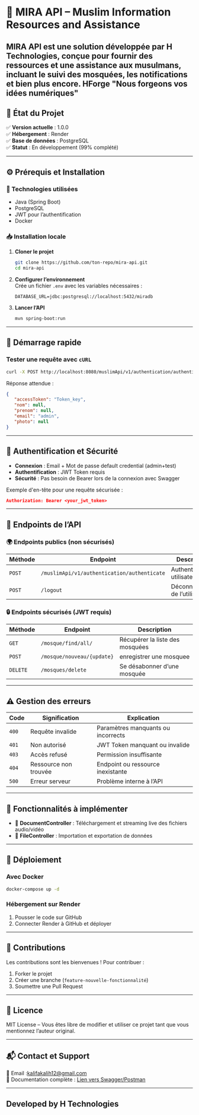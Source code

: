 # 🌙 MIRA API – Muslim Information Resources and Assistance
MIRA API est une solution développée par **H Technologies**, conçue pour fournir des ressources et une assistance aux musulmans, incluant le suivi des mosquées, les notifications et bien plus encore.
HForge	"Nous forgeons vos idées numériques"
---

## 📌 État du Projet
✅ **Version actuelle** : 1.0.0  
✅ **Hébergement** : Render  
✅ **Base de données** : PostgreSQL  
✅ **Statut** : En développement (99% complété)

---

## ⚙️ Prérequis et Installation

### 📌 Technologies utilisées
- Java (Spring Boot)
- PostgreSQL
- JWT pour l’authentification
- Docker

### 📥 Installation locale
1. **Cloner le projet**
   ```bash
   git clone https://github.com/ton-repo/mira-api.git
   cd mira-api
   ```

2. **Configurer l’environnement**  
   Crée un fichier `.env` avec les variables nécessaires :
   ```env
   DATABASE_URL=jdbc:postgresql://localhost:5432/miradb
   
   ```

3. **Lancer l’API**
   ```bash
   mvn spring-boot:run
   ```

---

## 🚀 Démarrage rapide
### Tester une requête avec `cURL`
```bash
curl -X POST http://localhost:8080/muslimApi/v1/authentication/authenticate      -H "Content-Type: application/json"      -d '{ "login": "admin",  "password": "test"}'
```
Réponse attendue :
```json
{
   "accessToken": "Token_key",
   "nom": null,
   "prenom": null,
   "email": "admin",
   "photo": null
}
```

---

## 🔐 Authentification et Sécurité
- **Connexion** : Email + Mot de passe default credential (admin+test)
- **Authentification** : JWT Token requis
- **Sécurité** : Pas besoin de Bearer lors de la connexion avec Swagger

Exemple d'en-tête pour une requête sécurisée :
```json
Authorization: Bearer <your_jwt_token>
```

---

## 🔗 Endpoints de l’API
### 🌍 Endpoints publics (non sécurisés)
| Méthode | Endpoint | Description |
|---------|---------|-------------|
| `POST`  | `/muslimApi/v1/authentication/authenticate` | Authentification utilisateur |
| `POST`  | `/logout` | Déconnexion de l’utilisateur |

### 🔒 Endpoints sécurisés (JWT requis)
| Méthode | Endpoint | Description |
|---------|----|-------------|
| `GET`  | `/mosque/find/all/` | Récupérer la liste des mosquées |
| `POST`  | `/mosque/nouveau/{update}` | enregistrer une mosquee|
| `DELETE`  | `/mosques/delete  ` | Se désabonner d’une mosquée |

---

## ⚠️ Gestion des erreurs
| Code | Signification | Explication |
|------|-------------|-------------|
| `400` | Requête invalide | Paramètres manquants ou incorrects |
| `401` | Non autorisé | JWT Token manquant ou invalide |
| `403` | Accès refusé | Permission insuffisante |
| `404` | Ressource non trouvée | Endpoint ou ressource inexistante |
| `500` | Erreur serveur | Problème interne à l’API |

---

## 📂 Fonctionnalités à implémenter
- 📌 **DocumentController** : Téléchargement et streaming live des fichiers audio/vidéo
- 📌 **FileController** : Importation et exportation de données

---

## 🚀 Déploiement
### Avec Docker
```bash
docker-compose up -d
```
### Hébergement sur Render
1. Pousser le code sur GitHub
2. Connecter Render à GitHub et déployer

---

## 🤝 Contributions
Les contributions sont les bienvenues ! Pour contribuer :
1. Forker le projet
2. Créer une branche (`feature-nouvelle-fonctionnalité`)
3. Soumettre une Pull Request

---

## 📜 Licence
MIT License – Vous êtes libre de modifier et utiliser ce projet tant que vous mentionnez l’auteur original.

---

## 📬 Contact et Support
📧 Email :kalifakalih12@gmail.com  
📌 Documentation complète : [Lien vers Swagger/Postman](#)

---
## Developed by H Technologies